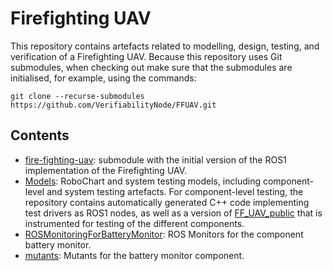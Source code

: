 # Firefighting UAV
This repository contains artefacts related to modelling, design, testing, and verification of a Firefighting UAV. Because this repository uses Git submodules, when checking out make sure that the submodules are initialised, for example, using the commands:
```
git clone --recurse-submodules https://github.com/VerifiabilityNode/FFUAV.git
```

## Contents
* [fire-fighting-uav](/fire-fighting-uav/): submodule with the initial version of the ROS1 implementation of the Firefighting UAV.
* [Models](/Models/): RoboChart and system testing models, including component-level and system testing artefacts. For component-level testing, the repository contains automatically generated C++ code implementing test drivers as ROS1 nodes, as well as a version of [FF_UAV_public](/FF_UAV_public/) that is instrumented for testing of the different components.
* [ROSMonitoringForBatteryMonitor](/ROSMonitoringForBatteryMonitor/): ROS Monitors for the component battery monitor.
* [mutants](/mutants/): Mutants for the battery monitor component.